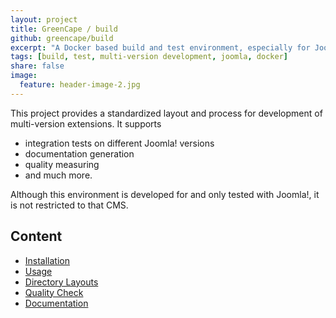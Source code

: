 ```yaml
---
layout: project
title: GreenCape / build
github: greencape/build
excerpt: "A Docker based build and test environment, especially for Joomla!."
tags: [build, test, multi-version development, joomla, docker]
share: false
image:
  feature: header-image-2.jpg
---
```


This project provides a standardized layout and process for development of multi-version
extensions. It supports

  - integration tests on different Joomla! versions
  - documentation generation
  - quality measuring
  - and much more.

Although this environment is developed for and only tested with Joomla!, it is not restricted
to that CMS.

## Content

  - [Installation](/build/installation/)
  - [Usage](/build/usage/)
  - [Directory Layouts](/build/directories)
  - [Quality Check](/build/quality)
  - [Documentation](/build/documentation)
  
